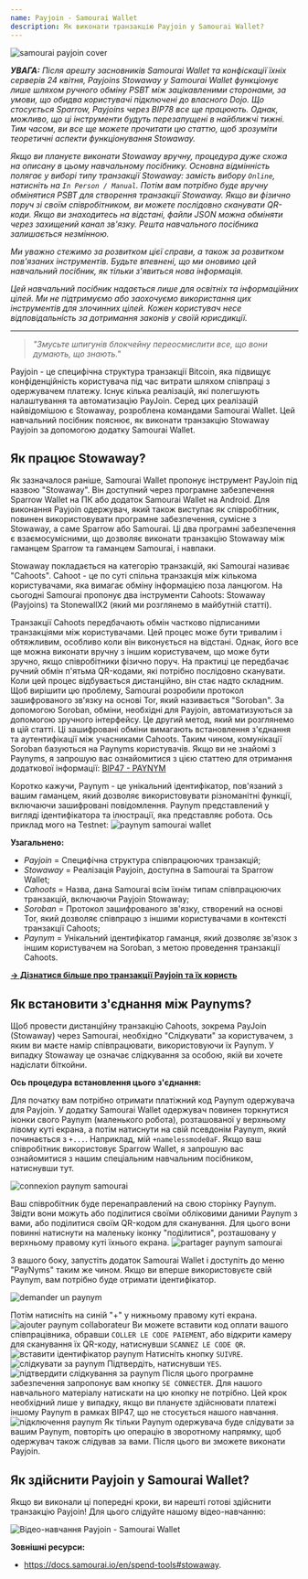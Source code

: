 ```yaml
---
name: Payjoin - Samourai Wallet
description: Як виконати транзакцію Payjoin у Samourai Wallet?
---
```

![samourai payjoin cover](assets/cover.webp)

***УВАГА:** Після арешту засновників Samourai Wallet та конфіскації їхніх серверів 24 квітня, Payjoins Stowaway у Samourai Wallet функціонує лише шляхом ручного обміну PSBT між зацікавленими сторонами, за умови, що обидва користувачі підключені до власного Dojo. Що стосується Sparrow, Payjoins через BIP78 все ще працюють. Однак, можливо, що ці інструменти будуть перезапущені в найближчі тижні. Тим часом, ви все ще можете прочитати цю статтю, щоб зрозуміти теоретичні аспекти функціонування Stowaway.*

_Якщо ви плануєте виконати Stowaway вручну, процедура дуже схожа на описану в цьому навчальному посібнику. Основна відмінність полягає у виборі типу транзакції Stowaway: замість вибору `Online`, натисніть на `In Person / Manual`. Потім вам потрібно буде вручну обмінятися PSBT для створення транзакції Stowaway. Якщо ви фізично поруч зі своїм співробітником, ви можете послідовно сканувати QR-коди. Якщо ви знаходитесь на відстані, файли JSON можна обміняти через захищений канал зв'язку. Решта навчального посібника залишається незмінною._

_Ми уважно стежимо за розвитком цієї справи, а також за розвитком пов'язаних інструментів. Будьте впевнені, що ми оновимо цей навчальний посібник, як тільки з'явиться нова інформація._

_Цей навчальний посібник надається лише для освітніх та інформаційних цілей. Ми не підтримуємо або заохочуємо використання цих інструментів для злочинних цілей. Кожен користувач несе відповідальність за дотримання законів у своїй юрисдикції._

---

> *"Змусьте шпигунів блокчейну переосмислити все, що вони думають, що знають."*

Payjoin - це специфічна структура транзакції Bitcoin, яка підвищує конфіденційність користувача під час витрати шляхом співпраці з одержувачем платежу. Існує кілька реалізацій, які полегшують налаштування та автоматизацію PayJoin. Серед цих реалізацій найвідомішою є Stowaway, розроблена командами Samourai Wallet. Цей навчальний посібник пояснює, як виконати транзакцію Stowaway Payjoin за допомогою додатку Samourai Wallet.

## Як працює Stowaway?

Як зазначалося раніше, Samourai Wallet пропонує інструмент PayJoin під назвою "Stowaway". Він доступний через програмне забезпечення Sparrow Wallet на ПК або додаток Samourai Wallet на Android. Для виконання Payjoin одержувач, який також виступає як співробітник, повинен використовувати програмне забезпечення, сумісне з Stowaway, а саме Sparrow або Samourai. Ці два програмні забезпечення є взаємосумісними, що дозволяє виконати транзакцію Stowaway між гаманцем Sparrow та гаманцем Samourai, і навпаки.

Stowaway покладається на категорію транзакцій, які Samourai називає "Cahoots". Cahoot - це по суті спільна транзакція між кількома користувачами, яка вимагає обміну інформацією поза ланцюгом. На сьогодні Samourai пропонує два інструменти Cahoots: Stowaway (Payjoins) та StonewallX2 (який ми розглянемо в майбутній статті).

Транзакції Cahoots передбачають обмін частково підписаними транзакціями між користувачами. Цей процес може бути тривалим і обтяжливим, особливо коли він виконується на відстані. Однак, його все ще можна виконати вручну з іншим користувачем, що може бути зручно, якщо співробітники фізично поруч. На практиці це передбачає ручний обмін п'ятьма QR-кодами, які потрібно послідовно сканувати.
Коли цей процес відбувається дистанційно, він стає надто складним. Щоб вирішити цю проблему, Samourai розробили протокол зашифрованого зв'язку на основі Tor, який називається "Soroban". За допомогою Soroban, обміни, необхідні для Payjoin, автоматизуються за допомогою зручного інтерфейсу. Це другий метод, який ми розглянемо в цій статті.
Ці зашифровані обміни вимагають встановлення з'єднання та аутентифікації між учасниками Cahoots. Таким чином, комунікації Soroban базуються на Paynyms користувачів. Якщо ви не знайомі з Paynyms, я запрошую вас ознайомитися з цією статтею для отримання додаткової інформації: [BIP47 - PAYNYM](https://planb.network/tutorials/privacy/paynym-bip47)

Коротко кажучи, Paynym - це унікальний ідентифікатор, пов'язаний з вашим гаманцем, який дозволяє використовувати різноманітні функції, включаючи зашифровані повідомлення. Paynym представлений у вигляді ідентифікатора та ілюстрації, яка представляє робота. Ось приклад мого на Testnet: ![paynym samourai wallet](assets/en/1.webp)

**Узагальнено:**
- _Payjoin_ = Специфічна структура співпрацюючих транзакцій;
- _Stowaway_ = Реалізація Payjoin, доступна в Samourai та Sparrow Wallet;
- _Cahoots_ = Назва, дана Samourai всім їхнім типам співпрацюючих транзакцій, включаючи Payjoin Stowaway;
- _Soroban_ = Протокол зашифрованого зв'язку, створений на основі Tor, який дозволяє співпрацю з іншими користувачами в контексті транзакції Cahoots;
- _Paynym_ = Унікальний ідентифікатор гаманця, який дозволяє зв'язок з іншим користувачем на Soroban, з метою проведення транзакції Cahoots.

[**-> Дізнатися більше про транзакції Payjoin та їх користь**](https://planb.network/tutorials/privacy/payjoin)

## Як встановити з'єднання між Paynyms?

Щоб провести дистанційну транзакцію Cahoots, зокрема PayJoin (Stowaway) через Samourai, необхідно "Слідкувати" за користувачем, з яким ви маєте намір співпрацювати, використовуючи їх Paynym. У випадку Stowaway це означає слідкування за особою, якій ви хочете надіслати біткойни.

**Ось процедура встановлення цього з'єднання:**

Для початку вам потрібно отримати платіжний код Paynym одержувача для Payjoin. У додатку Samourai Wallet одержувач повинен торкнутися іконки свого Paynym (маленького робота), розташованої у верхньому лівому куті екрана, а потім натиснути на свій псевдонім Paynym, який починається з `+...`. Наприклад, мій `+namelessmode0aF`. Якщо ваш співробітник використовує Sparrow Wallet, я запрошую вас ознайомитися з нашим спеціальним навчальним посібником, натиснувши тут.

![connexion paynym samourai](assets/notext/2.webp)

Ваш співробітник буде перенаправлений на свою сторінку Paynym. Звідти вони можуть або поділитися своїми обліковими даними Paynym з вами, або поділитися своїм QR-кодом для сканування. Для цього вони повинні натиснути на маленьку іконку "поділитися", розташовану у верхньому правому куті їхнього екрана.
![partager paynym samourai](assets/en/1.webp)

З вашого боку, запустіть додаток Samourai Wallet і доступіть до меню "PayNyms" таким же чином. Якщо ви вперше використовуєте свій Paynym, вам потрібно буде отримати ідентифікатор.

![demander un paynym](assets/notext/3.webp)

Потім натисніть на синій "+" у нижньому правому куті екрана.
![ajouter paynym collaborateur](assets/notext/4.webp)
Ви можете вставити код оплати вашого співпрацівника, обравши `COLLER LE CODE PAIEMENT`, або відкрити камеру для сканування їх QR-коду, натиснувши `SCANNEZ LE CODE QR`. ![вставити ідентифікатор paynym](assets/notext/5.webp)
Натисніть кнопку `SUIVRE`.
![слідкувати за paynym](assets/notext/6.webp)
Підтвердіть, натиснувши `YES`.
![підтвердити слідкування за paynym](assets/notext/7.webp)
Після цього програмне забезпечення запропонує вам кнопку `SE CONNECTER`. Для нашого навчального матеріалу натискати на цю кнопку не потрібно. Цей крок необхідний лише у випадку, якщо ви плануєте здійснювати платежі іншому Paynym в рамках BIP47, що не стосується нашого навчання.
![підключення paynym](assets/notext/8.webp)
Як тільки Paynym одержувача буде слідувати за вашим Paynym, повторіть цю операцію в зворотному напрямку, щоб одержувач також слідував за вами. Після цього ви зможете виконати Payjoin.

## Як здійснити Payjoin у Samourai Wallet?

Якщо ви виконали ці попередні кроки, ви нарешті готові здійснити транзакцію Payjoin! Для цього слідуйте нашому відео-навчанню:

![Відео-навчання Payjoin - Samourai Wallet](https://youtu.be/FXW6XZim0ww?si=EXalYwK1t9DT48aE)

**Зовнішні ресурси:**
- https://docs.samourai.io/en/spend-tools#stowaway.